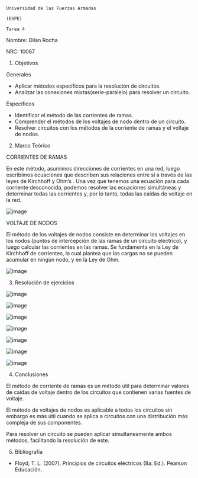                                                                        Universidad de las Fuerzas Armadas 
                                                                                      (ESPE)
                                                                                     Tarea 4
Nombre: Dilan Rocha

NRC: 10067

1. Objetivos

  Generales
 - Aplicar métodos específicos para la resolución de circuitos.
 - Analizar las conexiones mixtas(serie-paralelo) para resolver un circuito.
 
  Específicos
 - Identificar el método de las corrientes de ramas.
 - Comprender el métodos de los voltajes de nodo dentro de un circuito.
 - Resolver circuitos con los métodos de la corriente de ramas y el voltaje de nodos.
 
2. Marco Teórico

CORRIENTES DE RAMAS

En este método, asumimos direcciones de corrientes en una red, luego escribimos ecuaciones que describen sus relaciones entre sí a través de las leyes de Kirchhoff y Ohm’s . Una vez que tenemos una ecuación para cada corriente desconocida, podemos resolver las ecuaciones simultáneas y determinar todas las corrientes y, por lo tanto, todas las caídas de voltaje en la red.

![image](https://user-images.githubusercontent.com/117613738/209394372-3228b3c1-5567-46e8-b158-09848666194f.png)


VOLTAJE DE NODOS

El método de los voltajes de nodos consiste en determinar los voltajes en los nodos (puntos de intercepción de las ramas de un circuito eléctrico), y luego calcular las corrientes en las ramas. Se fundamenta en la Ley de Kirchhoff de corrientes, la cual plantea que las cargas no se pueden acumular en ningún nodo, y en la Ley de Ohm.

![image](https://user-images.githubusercontent.com/117613738/209394503-fe5a81c7-4e00-4437-90a4-e0f60ef1af79.png)

3. Resolución de ejercicios

![image](https://user-images.githubusercontent.com/117613738/209395183-b33792ab-0fba-45c8-b443-eef6b84107d5.png)

![image](https://user-images.githubusercontent.com/117613738/209395090-0b88a239-1b09-435c-b703-3b9d74b7ee9d.png)

![image](https://user-images.githubusercontent.com/117613738/209395434-ca89d978-48b2-4537-ab07-7985a6da4270.png)

![image](https://user-images.githubusercontent.com/117613738/209395656-61582c0b-9710-4da3-8d9b-eeacaa01ed6d.png)

![image](https://user-images.githubusercontent.com/117613738/209396359-9d1af1f7-3fe9-44d4-b16d-74e6c4801dd4.png)

![image](https://user-images.githubusercontent.com/117613738/209397036-ce64c83e-1247-4db7-8398-7f14fcead763.png)

![image](https://user-images.githubusercontent.com/117613738/209399125-59911eb9-4cea-47d7-a26e-1674eed64e38.png)



4. Conclusiones 

El método de corriente de ramas es un método útil para determinar valores de caídas de voltaje dentro de los circuitos que contienen varias fuentes de voltaje.

El método de voltajes de nodos es aplicable a todos los circuitos sin embargo es más útil cuando se aplica a circuitos con una distribución más compleja de sus componentes.

Para resolver un circuito se pueden aplicar simultaneamente ambos métodos, facilitando la resolución de este.

5. Bibliografía

- Floyd, T. L. (2007). Principios de circuitos eléctricos (8a. Ed.). Pearson Educación.


